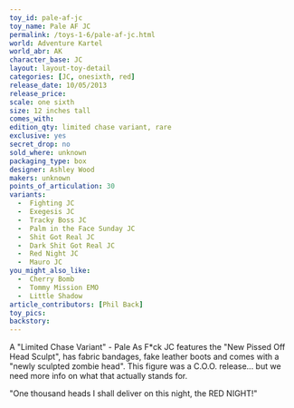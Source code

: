 ```yaml
---
toy_id: pale-af-jc
toy_name: Pale AF JC
permalink: /toys-1-6/pale-af-jc.html
world: Adventure Kartel
world_abr: AK
character_base: JC
layout: layout-toy-detail
categories: [JC, onesixth, red]
release_date: 10/05/2013
release_price: 
scale: one sixth
size: 12 inches tall
comes_with: 
edition_qty: limited chase variant, rare
exclusive: yes
secret_drop: no
sold_where: unknown
packaging_type: box
designer: Ashley Wood
makers: unknown
points_of_articulation: 30
variants: 
  -  Fighting JC
  -  Exegesis JC
  -  Tracky Boss JC
  -  Palm in the Face Sunday JC
  -  Shit Got Real JC
  -  Dark Shit Got Real JC
  -  Red Night JC
  -  Mauro JC
you_might_also_like:
  -  Cherry Bomb
  -  Tommy Mission EMO
  -  Little Shadow   
article_contributors: [Phil Back]
toy_pics: 
backstory:
---
```

A "Limited Chase Variant" - Pale As F*ck JC features the "New Pissed Off Head Sculpt", has fabric bandages, fake leather boots and comes with a "newly sculpted zombie head". This figure was a C.O.O. release... but we need more info on what that actually stands for.

"One thousand heads I shall deliver on this night, the RED NIGHT!"